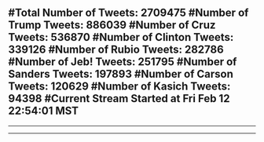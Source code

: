 #Total Number of Tweets: 2709475 
#Number of Trump Tweets: 886039
#Number of Cruz Tweets: 536870
#Number of Clinton Tweets: 339126
#Number of Rubio Tweets: 282786
#Number of Jeb! Tweets: 251795
#Number of Sanders Tweets: 197893
#Number of Carson Tweets: 120629
#Number of Kasich Tweets: 94398
#Current Stream Started at Fri Feb 12 22:54:01 MST
---
---
---
